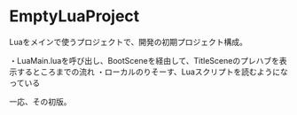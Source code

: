 # EmptyLuaProject
Luaをメインで使うプロジェクトで、開発の初期プロジェクト構成。

・LuaMain.luaを呼び出し、BootSceneを経由して、TitleSceneのプレハブを表示するところまでの流れ
・ローカルのりそーす、Luaスクリプトを読むようになっている

一応、その初版。
